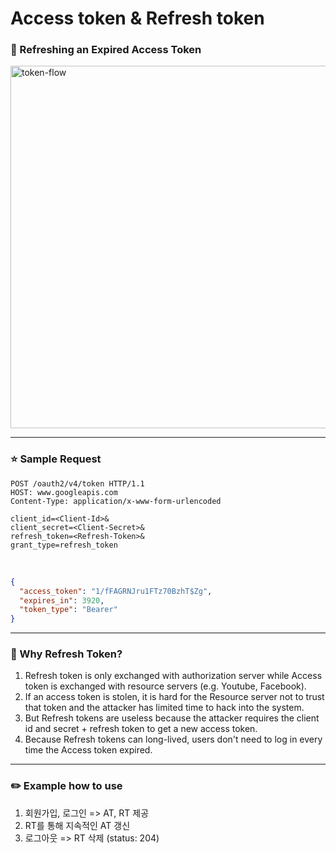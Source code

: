 # Access token & Refresh token

### 📌 Refreshing an Expired Access Token
<img width="580" alt="token-flow" src="https://user-images.githubusercontent.com/39653584/153804598-ccb5c102-55d8-4e98-9e59-5710285af609.png">

---

### ⭐️ Sample Request

```
POST /oauth2/v4/token HTTP/1.1
HOST: www.googleapis.com
Content-Type: application/x-www-form-urlencoded

client_id=<Client-Id>&
client_secret=<Client-Secret>&
refresh_token=<Refresh-Token>&
grant_type=refresh_token
```
<br>

```json
{
  "access_token": "1/fFAGRNJru1FTz70BzhT$Zg",
  "expires_in": 3920,
  "token_type": "Bearer"
}
```

---

### 🚨 Why Refresh Token?
1. Refresh token is only exchanged with authorization server while Access token is exchanged with resource servers (e.g. Youtube, Facebook).
2. If an access token is stolen, it is hard for the Resource server not to trust that token and the attacker has limited time to hack into the system.
3. But Refresh tokens are useless because the attacker requires the client id and secret + refresh token to get a new access token.
4. Because Refresh tokens can long-lived, users don't need to log in every time the Access token expired.

---

### ✏️ Example how to use
1. 회원가입, 로그인 => AT, RT 제공
2. RT를 통해 지속적인 AT 갱신
3. 로그아웃 => RT 삭제 (status: 204)
